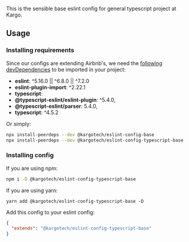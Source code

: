 This is the sensible base eslint config for general typescript project at Kargo.

## Usage

### Installing requirements

Since our configs are extending Airbnb's, we need the [following devDependencies](https://github.com/airbnb/javascript/blob/36f23d7886e42aaa5530d2da0541b1f3faf8b4a6/packages/eslint-config-airbnb-base/package.json#L68-L69) to be imported in your project:

* **eslint**: ^5.16.0 || ^6.8.0 || ^7.2.0
* **eslint-plugin-import**: ^2.22.1
* **typescript**:
* **@typescript-eslint/eslint-plugin**: ^5.4.0,
* **@typescript-eslint/parser**: 5.4.0,
* **typescript**: ^4.5.2

Or simply:

```sh
npx install-peerdeps --dev @kargotech/eslint-config-base
npx install-peerdeps --dev @kargotech/eslint-config-typescript-base
```

### Installing config

If you are using npm:

```sh
npm i -D @kargotech/eslint-config-typescript-base
```

If you are using yarn:

```
yarn add @kargotech/eslint-config-typescript-base -D
```

Add this config to your eslint config:

```json
{
  "extends": "@kargotech/eslint-config-typescript-base"
}
```
